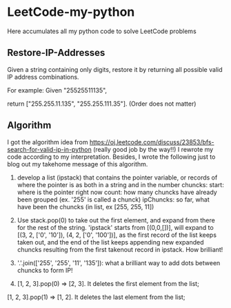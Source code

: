 # LeetCode-my-python
Here accumulates all my python code to solve LeetCode problems

## Restore-IP-Addresses

Given a string containing only digits, restore it by returning all possible valid IP address combinations.

For example:
Given "25525511135",

return ["255.255.11.135", "255.255.111.35"]. (Order does not matter) 

## Algorithm

I got the algorithm idea from 
https://oj.leetcode.com/discuss/23853/bfs-search-for-valid-ip-in-python
(really good job by the way!!)
I rewrote my code according to my interpretation.
Besides, I wrote the following just to blog out my takehome message of this algorithm. 

1. develop a list (ipstack) that contains the pointer variable, or records of where the pointer is as both in a string and in the number chuncks:
start: where is the pointer right now
count: how many chuncks have already been grouped (ex. '255' is called a chunck)
ipChuncks: so far, what have been the chuncks (in list, ex [255, 255, 11])

2. Use stack.pop(0) to take out the first element, and expand from there for the rest of the string. 'ipstack' starts from [(0,0,[])], will expand to [(3, 2, ['0', '10']), (4, 2, ['0', '100'])], as the first record of the list keeps taken out, and the end of the list keeps appending new expanded chuncks resulting from the first takenout record in ipstack. How brilliant!

3. '.'.join(['255', '255', '11', '135']): what a brilliant way to add dots between chuncks to form IP!

4. [1, 2, 3].pop(0) => [2, 3]. It deletes the first element from the list; 

[1, 2, 3].pop(1) => [1, 2]. It deletes the last element from the list;
